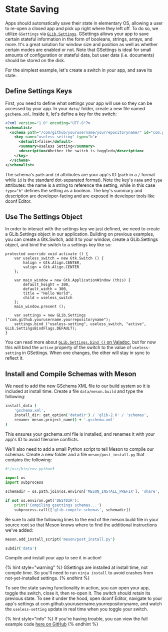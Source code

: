 # State Saving

Apps should automatically save their state in elementary OS, allowing a user to re-open a closed app and pick up right where they left off. To do so, we utilize `GSettings` via [`GLib.Settings`](https://valadoc.org/gio-2.0/GLib.Settings.html). GSettings allows your app to save certain stateful information in the form of booleans, strings, arrays, and more. It's a great solution for window size and position as well as whether certain modes are enabled or not. Note that GSettings is ideal for small amounts of configuration or stateful data, but user data \(i.e. documents\) should be stored on the disk.

For the simplest example, let's create a switch in your app, and save its state.

## Define Settings Keys

First, you need to define what settings your app will use so they can be accessed by your app. In your `data/` folder, create a new file named `gschema.xml`. Inside it, let's define a key for the switch:

```xml
<?xml version="1.0" encoding="UTF-8"?>
<schemalist>
  <schema path="/com/github/yourusername/yourrepositoryname/" id="com.github.yourusername.yourrepositoryname">
    <key name="useless-setting" type="b">
      <default>false</default>
      <summary>Useless Setting</summary>
      <description>Whether the switch is toggled</description>
    </key>
  </schema>
</schemalist>
```

The schema's `path` and `id` attributes are your app's ID \(`path` in a `/` format while `id` is the standard dot-separated format\). Note the key's `name` and `type` attributes: the name is a string to reference the setting, while in this case `type="b"` defines the setting as a boolean. The key's summary and description are developer-facing and are exposed in developer tools like dconf Editor.

## Use The Settings Object

In order to interact with the settings key we just defined, we need to create a GLib.Settings object in our application. Building on previous examples, you can create a Gtk.Switch, add it to your window, create a GLib.Settings object, and bind the switch to a settings key like so:

```vala
protected override void activate () {
    var useless_switch = new Gtk.Switch () {
        halign = Gtk.Align.CENTER,
        valign = Gtk.Align.CENTER
    };

    var main_window = new Gtk.ApplicationWindow (this) {
        default_height = 300,
        default_width = 300,
        title = "Hello World",
        child = useless_switch
    };
    main_window.present ();

    var settings = new GLib.Settings ("com.github.yourusername.yourrepositoryname");
    settings.bind ("useless-setting", useless_switch, "active", GLib.SettingsBindFlags.DEFAULT);
}
```

You can read more about [`GLib.Settings.bind ()` on Valadoc](https://valadoc.org/gio-2.0/GLib.Settings.bind.html), but for now this will bind the `active` property of the switch to the value of `useless-setting` in GSettings. When one changes, the other will stay in sync to reflect it.

## Install and Compile Schemas with Meson

We need to add the new GSchema XML file to our build system so it is included at install time. Create a file `data/meson.build` and type the following:

```coffeescript
install_data (
    'gschema.xml',
    install_dir: get_option('datadir') / 'glib-2.0' / 'schemas',
    rename: meson.project_name() + '.gschema.xml'
)
```

This ensures your gschema.xml file is installed, and renames it with your app's ID to avoid filename conflicts.

We'll also need to add a small Python script to tell Meson to compile our schemas. Create a new folder and a file `meson/post_install.py` that contains the following:

```python
#!/usr/bin/env python3

import os
import subprocess

schemadir = os.path.join(os.environ['MESON_INSTALL_PREFIX'], 'share', 'glib-2.0', 'schemas')

if not os.environ.get('DESTDIR'):
    print('Compiling gsettings schemas...')
    subprocess.call(['glib-compile-schemas', schemadir])
```

Be sure to add the following lines to the end of the meson.build file in your source root so that Meson knows where to find the additional instructions we've added:

```coffeescript
meson.add_install_script('meson/post_install.py')

subdir('data')
```

Compile and install your app to see it in action!

{% hint style="warning" %}
GSettings are installed at install time, not compile time. So you'll need to run `ninja install` to avoid crashes from not-yet-installed settings.
{% endhint %}

To see the state saving functionality in action, you can open your app, toggle the switch, close it, then re-open it. The switch should retain its previous state. To see it under the hood, open dconf Editor, navigate to your app's settings at com.github.yourusername.yourrepositoryname, and watch the `useless-setting` update in real time when you toggle your switch.

{% hint style="info" %}
If you're having trouble, you can view the full example code [here on GitHub](https://github.com/vala-lang/examples/tree/gsettings)
{% endhint %}
